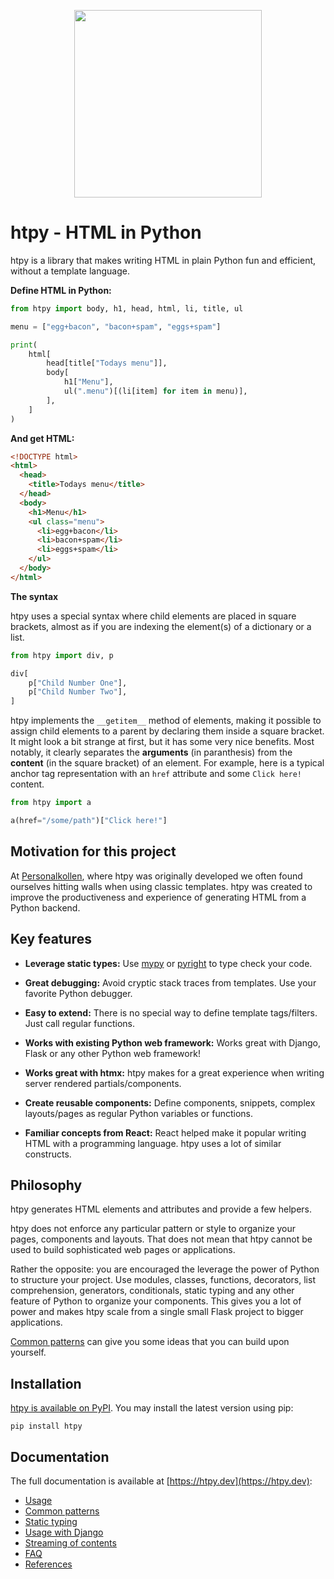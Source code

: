 <p align="center">
    <img src="https://htpy.dev/assets/htpy.webp" width="300">
</p>

# htpy - HTML in Python

htpy is a library that makes writing HTML in plain Python fun and efficient,
without a template language.

**Define HTML in Python:**
```python
from htpy import body, h1, head, html, li, title, ul

menu = ["egg+bacon", "bacon+spam", "eggs+spam"]

print(
    html[
        head[title["Todays menu"]],
        body[
            h1["Menu"],
            ul(".menu")[(li[item] for item in menu)],
        ],
    ]
)
```

**And get HTML:**
```html
<!DOCTYPE html>
<html>
  <head>
    <title>Todays menu</title>
  </head>
  <body>
    <h1>Menu</h1>
    <ul class="menu">
      <li>egg+bacon</li>
      <li>bacon+spam</li>
      <li>eggs+spam</li>
    </ul>
  </body>
</html>

```

**The syntax**

htpy uses a special syntax where child elements are placed in square brackets, 
almost as if you are indexing the element(s) of a dictionary or a list.

```python
from htpy import div, p

div[
    p["Child Number One"],
    p["Child Number Two"],
]
```

htpy implements the `__getitem__` method of elements, making it possible to assign child elements to a parent by declaring them inside a square bracket. 
It might look a bit strange at first, but it has some very nice benefits. Most notably, it clearly separates the **arguments** (in paranthesis) 
from the **content** (in the square bracket) of an element. For example, here is a typical anchor tag representation with an `href` attribute and 
some `Click here!` content.

```python
from htpy import a

a(href="/some/path")["Click here!"]
```

## Motivation for this project
At [Personalkollen](https://personalkollen.se/start/), where htpy was originally
developed we often found ourselves hitting walls when using classic templates.
htpy was created to improve the productiveness and experience of generating HTML
from a Python backend.

## Key features

- **Leverage static types:** Use [mypy](https://mypy.readthedocs.io/en/stable/) or [pyright](https://github.com/microsoft/pyright) to type check your code.

- **Great debugging:** Avoid cryptic stack traces from templates. Use your favorite Python debugger.

- **Easy to extend:** There is no special way to define template tags/filters. Just call regular functions.

- **Works with existing Python web framework:** Works great with Django, Flask or any other Python web framework!

- **Works great with htmx:** htpy makes for a great experience when writing server rendered partials/components.

- **Create reusable components:** Define components, snippets, complex layouts/pages as regular Python variables or functions.

- **Familiar concepts from React:** React helped make it popular writing HTML with a programming language. htpy uses a lot of similar constructs.

## Philosophy

htpy generates HTML elements and attributes and provide a few helpers.

htpy does not enforce any particular pattern or style to organize
your pages, components and layouts. That does not mean that htpy cannot be used
to build sophisticated web pages or applications.

Rather the opposite: you are encouraged the leverage the power of Python to
structure your project. Use modules, classes, functions, decorators, list
comprehension, generators, conditionals, static typing and any other feature of
Python to organize your components. This gives you a lot of power and makes htpy
scale from a single small Flask project to bigger applications.

[Common patterns](https://htpy.dev/common-patterns/) can give you some ideas
that you can build upon yourself.

## Installation

[htpy is available on PyPI](https://pypi.org/project/htpy/). You may install the latest version using pip:
```
pip install htpy
```

## Documentation
The full documentation is available at [https://htpy.dev](https://htpy.dev):
 - [Usage](https://htpy.dev/usage/)
 - [Common patterns](https://htpy.dev/common-patterns/)
 - [Static typing](https://htpy.dev/static-typing/)
 - [Usage with Django](https://htpy.dev/django/)
 - [Streaming of contents](https://htpy.dev/streaming/)
 - [FAQ](https://htpy.dev/faq/)
 - [References](https://htpy.dev/references/)
